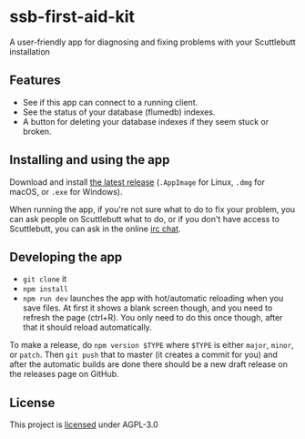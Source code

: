 # ssb-first-aid-kit

A user-friendly app for diagnosing and fixing problems with your Scuttlebutt installation

## Features

* See if this app can connect to a running client.
* See the status of your database (flumedb) indexes.
* A button for deleting your database indexes if they seem stuck or broken.

## Installing and using the app

Download and install [the latest release](https://github.com/ssbc/ssb-first-aid-kit/releases/latest) (`.AppImage` for Linux, `.dmg` for macOS, or `.exe` for Windows).

When running the app, if you're not sure what to do to fix your problem, you can ask people on Scuttlebutt what to do, or if you don't have access to Scuttlebutt, you can ask in the online [irc chat](https://webchat.freenode.net/#scuttlebutt).


## Developing the app

* `git clone` it
* `npm install`
* `npm run dev` launches the app with hot/automatic reloading when you save files. At first it shows a blank screen though, and you need to refresh the page (ctrl+R). You only need to do this once though, after that it should reload automatically.

To make a release, do `npm version $TYPE` where `$TYPE` is either `major`, `minor`, or `patch`. Then `git push` that to master (it creates a commit for you) and after the automatic builds are done there should be a new draft release on the releases page on GitHub.


## License

This project is [licensed](./LICENSE) under AGPL-3.0